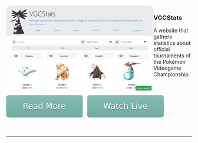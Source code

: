 <img src="../img/vgcstats.png" align="left">
  
### VGCStats

A website that gathers statistics about official tournaments of the Pokémon Videogame Championship.

<br>
<br>
<a href="https://github.com/bul-ikana/vgcstats">
	<img src="../img/readmore.svg">
</a> 
&nbsp;
<a href="https://vgcstats.com/">
	<img src="../img/watchlive.svg">
</a>
<br>
<br>
<br>

---
